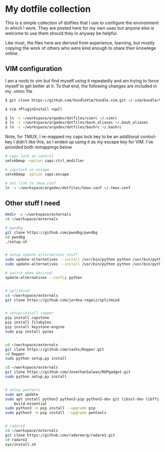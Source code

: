 # My dotfile collection

This is a simple collection of dotfiles that I use to configure the environment 
in which I work. They are posted here for my own uses but anyone else is welcome 
to use them should they in anyway be helpful.

Like most, the files here are derived from experience, learning, but mostly 
copying the work of others who were kind enough to share their knowlege online.


## VIM configuration
I am a noob to vim but find myself using it repeatedly and am trying to force
myself to get better at it. To that end, the following changes are included in
my .vimrc file


```bash
$ git clone https://github.com/VundleVim/Vundle.vim.git ~/.vim/bundle/Vundle.vim

$ vim +PluginInstall +qall
```


```bash
$ ln -s ~/workspace/argodev/dotfiles/vimrc ~/.vimrc
$ ln -s ~/workspace/argodev/dotfiles/bash_aliases ~/.bash_aliases
$ ln -s ~/workspace/argodev/dotfiles/bashrc ~/.bashrc

```

Note, for TMUX, I re-mapped my caps lock key to be an additional control-key
I didn't like this, so I ended up using it as my escape key for VIM. I've
provided both remappings below

```bash
# caps lock as control
setxkbmap -option caps:ctrl_modifier

# capslock as escape
setxkbmap -option caps:escape

# set link to tmux.conf
ln -s ~/workspace/argodev/dotfiles/tmux.conf ~/.tmux.conf


```

## Other stuff I need

```bash
mkdir -p ~/workspace/externals
cd ~/workspace/externals

# pwndbg
git clone https://github.com/pwndbg/pwndbg
cd pwndbg
./setup.sh


# setup update alternatives stuff
sudo update-alternatives --install /usr/bin/python python /usr/bin/python3 20
sudo update-alternatives --install /usr/bin/python python /usr/bin/python2 10

# switch when desired:
update-alternatives --config python


# splitmind
cd ~/workspace/externals
git clone https://github.com/jerdna-regeiz/splitmind


# setup/install ropper
pip install capstone
pip install filebytes
pip install keystone-engine
sudo pip install pyvex


cd ~/workspace/externals
git clone https://github.com/sashs/Ropper.git
cd Ropper
sudo python setup.py install

cd ~/workspace/externals
git clone https://github.com/JonathanSalwan/ROPgadget.git
sudo python setup.py install


# setup pwntools
sudo apt update
sudo apt install python3 python3-pip python3-dev git libssl-dev libffi-dev \
    build-essential
sudo python3 -m pip install --upgrade pip
sudo python3 -m pip install --upgrade pwntools


# radare2
cd ~/workspace/externals
git clone https://github.com/radareorg/radare2.git
cd radare2
sys/install.sh

```
